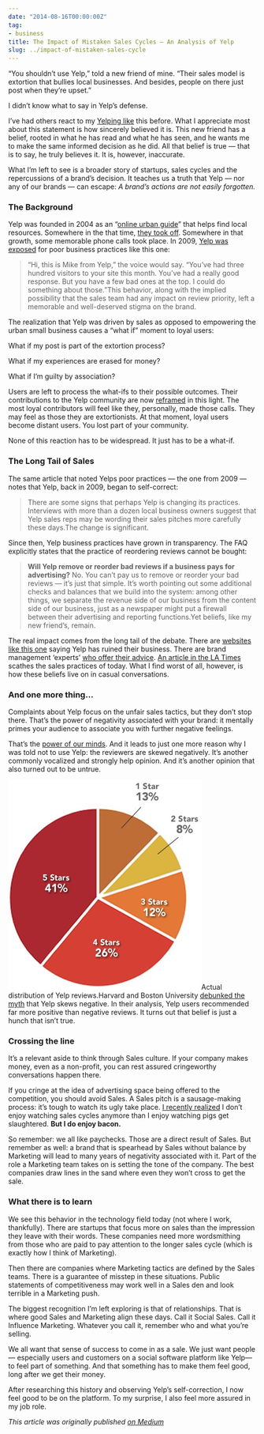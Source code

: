```yaml
---
date: "2014-08-16T00:00:00Z"
tag:
- business
title: The Impact of Mistaken Sales Cycles — An Analysis of Yelp
slug: ../impact-of-mistaken-sales-cycle
---
```


    
“You shouldn’t use Yelp,” told a new friend of mine. “Their sales model is extortion that bullies local businesses. And besides, people on there just post when they’re upset.”

I didn’t know what to say in Yelp’s defense.

I’ve had others react to my [Yelping like](http://www.yelp.com/user_details?userid=xNHqdNOwosu6PRMYnEJP-g) this before. What I appreciate most about this statement is how sincerely believed it is. This new friend has a belief, rooted in what he has read and what he has seen, and he wants me to make the same informed decision as he did. All that belief is true — that is to say, he truly believes it. It is, however, inaccurate.

What I’m left to see is a broader story of startups, sales cycles and the repercussions of a brand’s decision. It teaches us a truth that Yelp — nor any of our brands — can escape: *A brand’s actions are not easily forgotten.*

### The Background

Yelp was founded in 2004 as an “[online urban guide](http://www.crunchbase.com/organization/yelp)” that helps find local resources. Somewhere in the that time, [they took off](http://techcrunch.com/tag/yelp/page/9/). Somewhere in that growth, some memorable phone calls took place. In 2009, [Yelp was exposed](http://www.eastbayexpress.com/oakland/yelp-and-the-business-of-extortion-20/Content?oid=1176635) for poor business practices like this one:


> “Hi, this is Mike from Yelp,” the voice would say. “You’ve had three hundred visitors to your site this month. You’ve had a really good response. But you have a few bad ones at the top. I could do something about those.”This behavior, along with the implied possibility that the sales team had any impact on review priority, left a memorable and well-deserved stigma on the brand.

The realization that Yelp was driven by sales as opposed to empowering the urban small business causes a “what if” moment to loyal users:

What if my post is part of the extortion process?

What if my experiences are erased for money?

What if I’m guilty by association?

Users are left to process the what-ifs to their possible outcomes. Their contributions to the Yelp community are now [reframed](http://en.wikipedia.org/wiki/Framing_effect_%28psychology%29) in this light. The most loyal contributors will feel like they, personally, made those calls. They may feel as those they are extortionists. At that moment, loyal users become distant users. You lost part of your community.

None of this reaction has to be widespread. It just has to be a what-if.

### The Long Tail of Sales

The same article that noted Yelps poor practices — the one from 2009 — notes that Yelp, back in 2009, began to self-correct:


> There are some signs that perhaps Yelp is changing its practices. Interviews with more than a dozen local business owners suggest that Yelp sales reps may be wording their sales pitches more carefully these days.The change is significant.

Since then, Yelp business practices have grown in transparency. The FAQ explicitly states that the practice of reordering reviews cannot be bought:


> **Will Yelp remove or reorder bad reviews if a business pays for advertising?**
> No. You can’t pay us to remove or reorder your bad reviews — it’s just that simple. It’s worth pointing out some additional checks and balances that we build into the system: among other things, we separate the revenue side of our business from the content side of our business, just as a newspaper might put a firewall between their advertising and reporting functions.Yet beliefs, like my new friend’s, remain.

The real impact comes from the long tail of the debate. There are [websites like this one](http://yelp-sucks.com/yelp-is-ruining-my-business.html) saying Yelp has ruined their business. There are brand management ‘experts’ [who offer their advice](http://www.searchenginejournal.com/yelp-filter-positive-reviews-business-refuses-pay-advertising/98695/). [An article in the LA Times](http://articles.latimes.com/2014/mar/31/business/la-fi-lazarus-20140401) scathes the sales practices of today. What I find worst of all, however, is how these beliefs live on in casual conversations.

### And one more thing…

Complaints about Yelp focus on the unfair sales tactics, but they don’t stop there. That’s the power of negativity associated with your brand: it mentally primes your audience to associate you with further negative feelings.

That’s the [power of our minds](http://www.amazon.com/Thinking-Fast-Slow-Daniel-Kahneman/dp/0374533555). And it leads to just one more reason why I was told not to use Yelp: the reviewers are skewed negatively. It’s another commonly vocalized and strongly help opinion. And it’s another opinion that also turned out to be untrue.

![](/img/1*rsRaygd7y7E1hAM37gK9cw.jpeg)Actual distribution of Yelp reviews.Harvard and Boston University [debunked the myth](http://marketingland.com/yelp-more-likely-to-filter-extreme-reviews-new-accounts-study-53622) that Yelp skews negative. In their analysis, Yelp users recommended far more positive than negative reviews. It turns out that belief is just a hunch that isn’t true.

### Crossing the line

It’s a relevant aside to think through Sales culture. If your company makes money, even as a non-profit, you can rest assured cringeworthy conversations happen there.

If you cringe at the idea of advertising space being offered to the competition, you should avoid Sales. A Sales pitch is a sausage-making process: it’s tough to watch its ugly take place. [I recently realized](http://itechthereforeiam.com/2014/06/a-personal-professional-pivot/) I don’t enjoy watching sales cycles anymore than I enjoy watching pigs get slaughtered. **But I do enjoy bacon.**

So remember: we all like paychecks. Those are a direct result of Sales. But remember as well: a brand that is spearhead by Sales without balance by Marketing will lead to many years of negativity associated with it. Part of the role a Marketing team takes on is setting the tone of the company. The best companies draw lines in the sand where even they won’t cross to get the sale.

### What there is to learn

We see this behavior in the technology field today (not where I work, thankfully). There are startups that focus more on sales than the impression they leave with their words. These companies need more wordsmithing from those who are paid to pay attention to the longer sales cycle (which is exactly how I think of Marketing).

Then there are companies where Marketing tactics are defined by the Sales teams. There is a guarantee of misstep in these situations. Public statements of competitiveness may work well in a Sales den and look terrible in a Marketing push.

The biggest recognition I’m left exploring is that of relationships. That is where good Sales and Marketing align these days. Call it Social Sales. Call it Influence Marketing. Whatever you call it, remember who and what you’re selling.

We all want that sense of success to come in as a sale. We just want people — especially users and customers on a social software platform like Yelp— to feel part of something. And that something has to make them feel good, long after we get their money.

After researching this history and observing Yelp’s self-correction, I now feel good to be on the platform. To my surprise, I also feel more assured in my job role.

*This article was originally published [on Medium](https://medium.com/@mbbroberg/the-impact-of-mistaken-sales-cycles-an-analysis-of-yelp-ae83859f4d2d)*